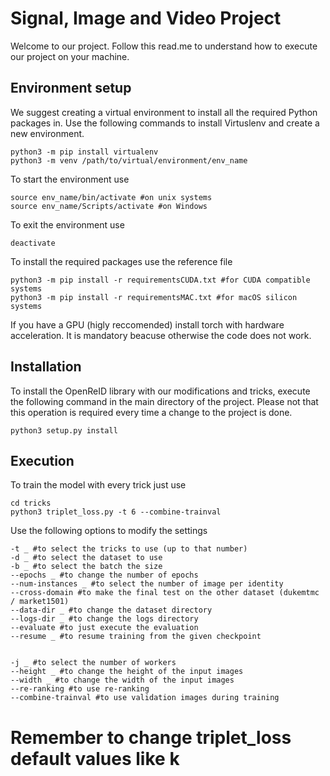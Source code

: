 # Signal, Image and Video Project

Welcome to our project. Follow this read.me to understand how to execute our project on your machine.

## Environment setup

We suggest creating a virtual environment to install all the required Python packages in.
Use the following commands to install Virtuslenv and create a new environment.
```shell
python3 -m pip install virtualenv
python3 -m venv /path/to/virtual/environment/env_name 
```
To start the environment use
```shell
source env_name/bin/activate #on unix systems
source env_name/Scripts/activate #on Windows
```
To exit the environment use
```shell
deactivate
```

To install the required packages use the reference file
```shell
python3 -m pip install -r requirementsCUDA.txt #for CUDA compatible systems
python3 -m pip install -r requirementsMAC.txt #for macOS silicon systems
```

If you have a GPU (higly reccomended) install torch with hardware acceleration. It is mandatory beacuse otherwise the code does not work.

## Installation

To install the OpenReID library with our modifications and tricks, execute the following command in the main directory of the project. 
Please not that this operation is required every time a change to the project is done.

```shell
python3 setup.py install
```

## Execution

To train the model with every trick just use

```shell
cd tricks
python3 triplet_loss.py -t 6 --combine-trainval
```

Use the following options to modify the settings

```shell
-t _ #to select the tricks to use (up to that number)
-d _ #to select the dataset to use
-b _ #to select the batch the size
--epochs _ #to change the number of epochs
--num-instances _ #to select the number of image per identity
--cross-domain #to make the final test on the other dataset (dukemtmc / market1501)
--data-dir _ #to change the dataset directory
--logs-dir _ #to change the logs directory
--evaluate #to just execute the evaluation
--resume _ #to resume training from the given checkpoint


-j _ #to select the number of workers
--height _ #to change the height of the input images
--width _ #to change the width of the input images
--re-ranking #to use re-ranking
--combine-trainval #to use validation images during training
```

# Remember to change triplet_loss default values like k

